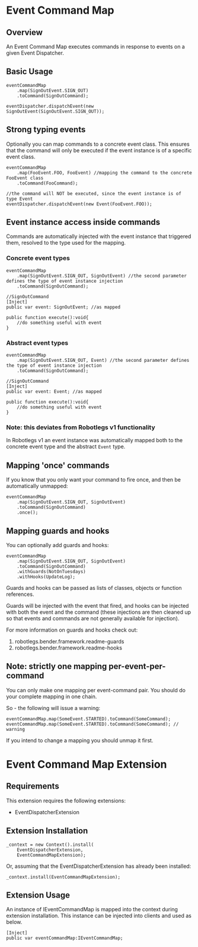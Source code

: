 # Event Command Map

## Overview

An Event Command Map executes commands in response to events on a given Event Dispatcher.

## Basic Usage

```as3
eventCommandMap
    .map(SignOutEvent.SIGN_OUT)
    .toCommand(SignOutCommand);

eventDispatcher.dispatchEvent(new SignOutEvent(SignOutEvent.SIGN_OUT));
```

## Strong typing events

Optionally you can map commands to a concrete event class. This ensures that the command will only be executed if the event instance is of a specific event class.

```as3
eventCommandMap
    .map(FooEvent.FOO, FooEvent) //mapping the command to the concrete FooEvent class
    .toCommand(FooCommand);

//the command will NOT be executed, since the event instance is of type Event
eventDispatcher.dispatchEvent(new Event(FooEvent.FOO)); 
```

## Event instance access inside commands

Commands are automatically injected with the event instance that triggered them, resolved to the type used for the mapping.

### Concrete event types

```as3
eventCommandMap
    .map(SignOutEvent.SIGN_OUT, SignOutEvent) //the second parameter defines the type of event instance injection
    .toCommand(SignOutCommand);
```
```as3
//SignOutCommand
[Inject]
public var event: SignOutEvent; //as mapped

public function execute():void{
    //do something useful with event
}
```

### Abstract event types

```as3
eventCommandMap
    .map(SignOutEvent.SIGN_OUT, Event) //the second parameter defines the type of event instance injection
    .toCommand(SignOutCommand);
```
```as3
//SignOutCommand
[Inject]
public var event: Event; //as mapped

public function execute():void{
    //do something useful with event
}
```

### Note: this deviates from Robotlegs v1 functionality

In Robotlegs v1 an event instance was automatically mapped both to the concrete event type and the abstract `Event` type.

## Mapping 'once' commands

If you know that you only want your command to fire once, and then be automatically unmapped:

```as3
eventCommandMap
    .map(SignOutEvent.SIGN_OUT, SignOutEvent)
    .toCommand(SignOutCommand)
	.once();
```

## Mapping guards and hooks

You can optionally add guards and hooks:

```as3
eventCommandMap
    .map(SignOutEvent.SIGN_OUT, SignOutEvent)
    .toCommand(SignOutCommand)
	.withGuards(NotOnTuesdays)
	.withHooks(UpdateLog);
```

Guards and hooks can be passed as lists of classes, objects or function references.

Guards will be injected with the event that fired, and hooks can be injected with both the event and the command (these injections are then cleaned up so that events and commands are not generally available for injection).

For more information on guards and hooks check out: 

1. robotlegs.bender.framework.readme-guards
2. robotlegs.bender.framework.readme-hooks

## Note: strictly one mapping per-event-per-command

You can only make one mapping per event-command pair. You should do your complete mapping in one chain.

So - the following will issue a warning:

```as3
eventCommandMap.map(SomeEvent.STARTED).toCommand(SomeCommand);
eventCommandMap.map(SomeEvent.STARTED).toCommand(SomeCommand); // warning
```

If you intend to change a mapping you should unmap it first.

# Event Command Map Extension

## Requirements

This extension requires the following extensions:

+ EventDispatcherExtension

## Extension Installation

```as3
_context = new Context().install(
    EventDispatcherExtension,
    EventCommandMapExtension);
```

Or, assuming that the EventDispatcherExtension has already been installed:

```as3
_context.install(EventCommandMapExtension);
```

## Extension Usage

An instance of IEventCommandMap is mapped into the context during extension installation. This instance can be injected into clients and used as below.

```as3
[Inject]
public var eventCommandMap:IEventCommandMap;
```
